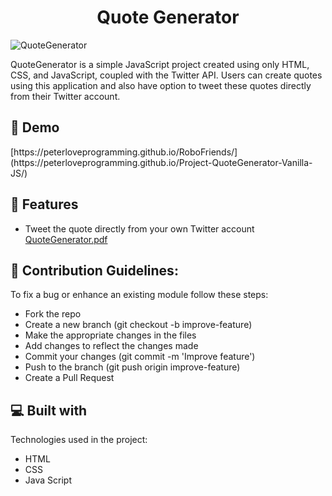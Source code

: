 <h1 align="center" id="title">Quote Generator</h1>

![QuoteGenerator](https://github.com/Peterloveprogramming/Project-QuoteGenerator-Vanilla-JS/assets/131538732/2581ff87-93a8-4b7b-8c5f-654308b86984)

<p id="description">QuoteGenerator is a simple JavaScript project created using only HTML, CSS, and JavaScript, coupled with the Twitter API. Users can create quotes using this application and also have option to tweet these quotes directly from their Twitter account.</p>

<h2>🚀 Demo</h2>
[https://peterloveprogramming.github.io/RoboFriends/](https://peterloveprogramming.github.io/Project-QuoteGenerator-Vanilla-JS/)
  
<h2>🧐 Features</h2>

*   Tweet the quote directly from your own Twitter account
[QuoteGenerator.pdf](https://github.com/Peterloveprogramming/Project-QuoteGenerator-Vanilla-JS/files/12501447/QuoteGenerator.pdf)


  <h2>🍰 Contribution Guidelines:</h2>

To fix a bug or enhance an existing module follow these steps: 

*   Fork the repo
*   Create a new branch (git checkout -b improve-feature)
*   Make the appropriate changes in the files
*   Add changes to reflect the changes made
*   Commit your changes (git commit -m 'Improve feature')
*   Push to the branch (git push origin improve-feature)
*   Create a Pull Request
  
<h2>💻 Built with</h2>

Technologies used in the project:

*   HTML
*   CSS
*   Java Script

